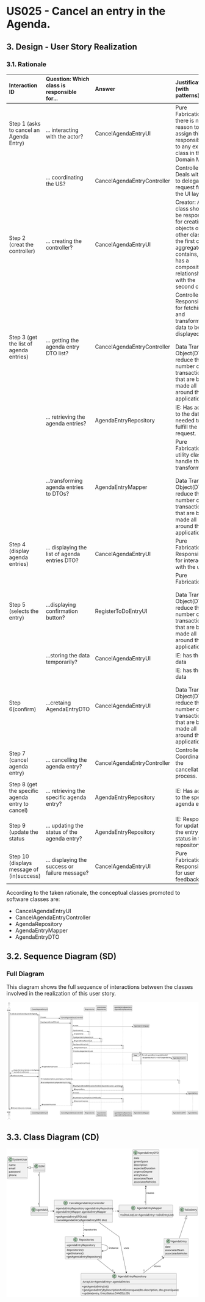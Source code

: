 #  US025 - Cancel an entry in the Agenda.
## 3. Design - User Story Realization 

### 3.1. Rationale



| Interaction ID                                    | Question: Which class is responsible for...      | Answer                       | Justification (with patterns)                                                                                                                                                                      |
|:--------------------------------------------------|:-------------------------------------------------|:-----------------------------|:---------------------------------------------------------------------------------------------------------------------------------------------------------------------------------------------------|
| Step 1 (asks to cancel an Agenda Entry)  		       | 	... interacting with the actor?                 | CancelAgendaEntryUI          | Pure Fabrication: there is no reason to assign this responsibility to any existing class in the Domain Model.                                                                                      |
| 			  		                                           | 	... coordinating the US?                        | CancelAgendaEntryController  | Controller:  Deals with how to delegate the request from the UI layer                                                                                                                              |
| Step 2 (creat the controller)                     | 	... creating the controller?	                   | CancelAgendaEntryUI	         | Creator: A class should be responsible for creating objects of other classes if the first class aggregates, contains, or has a composition relationship with the second class                      |                                                      |                             |                                                                                                               |
| Step 3 (get the list of agenda entries)	          | ... getting the agenda entry DTO list?	          | CancelAgendaEntryController	 | Controller: Responsible for fetching and transforming data to be displayed.<br/> <br/> Data Transfer Object(DTO): reduce the number of transactions that are being made all around the application |
| 			  		                                           | ... retrieving the agenda entries?               | 	AgendaEntryRepository	      | IE: Has access to the data needed to fulfill the request.                                                                                                                                          |
|                                                   | ...transforming agenda entries to DTOs?	         | AgendaEntryMapper            | 	Pure Fabrication: A utility class to handle the transformation.  <br/><br/>   Data Transfer Object(DTO): reduce the number of transactions that are being made all around the application         |
| Step 4 (display agenda entries)                   | 	... displaying the list of agenda entries DTO?	 | CancelAgendaEntryUI	         | Pure Fabrication: Responsible for interacting with the user.                                                                                                                                       |
| Step 5 (selects the entry)                        | 	...displaying confirmation button?	             | RegisterToDoEntryUI          | 	Pure Fabrication    <br/><br/> Data Transfer Object(DTO): reduce the number of transactions that are being made all around the application                                                        |
|                                                   | ...storing the data temporarily?	                | CancelAgendaEntryUI	         | IE: has the data                                                                                                                                                                                   |
| Step 6(confirm)                                   | ...cretaing AgendaEntryDTO                       | CancelAgendaEntryUI	         | IE: has the data <br/><br/> Data Transfer Object(DTO): reduce the number of transactions that are being made all around the application                                                            |
| Step 7 (cancel agenda entry)	                     | ... cancelling the agenda entry?	                | CancelAgendaEntryController  | 	Controller: Coordinates the cancellation process.                                                                                                                                                 |                                                  |                              |                                                                                                                                                                               |
| Step 8 (get the specific agenda entry to cancel)	 | ... retrieving the specific agenda entry?        | AgendaEntryRepository	       | IE: Has access to the specific agenda entry.                                                                                                                                                       |
| Step 9 (update the status	                        | ... updating the status of the agenda entry?     | 	AgendaEntryRepository	      | IE: Responsible for updating the entry status in the repository.                                                                                                                                   |
| Step 10 (displays message of (in)success)         | 	... displaying the success or failure message?  | 	CancelAgendaEntryUI         | 	Pure Fabrication: Responsible for user feedback.                                                                                                                                                  |

According to the taken rationale, the conceptual classes promoted to software classes are:

*  CancelAgendaEntryUI
*  CancelAgendaEntryController
*  AgendaRepository
* AgendaEntryMapper
* AgendaEntryDTO


## 3.2. Sequence Diagram (SD)
### Full Diagram

This diagram shows the full sequence of interactions between the classes involved in the realization of this user story.

![Sequence Diagram - Full](svg/us025-sequence-diagram-full.svg)

## 3.3. Class Diagram (CD)

![Class Diagram](svg/us025-class-diagram.svg)